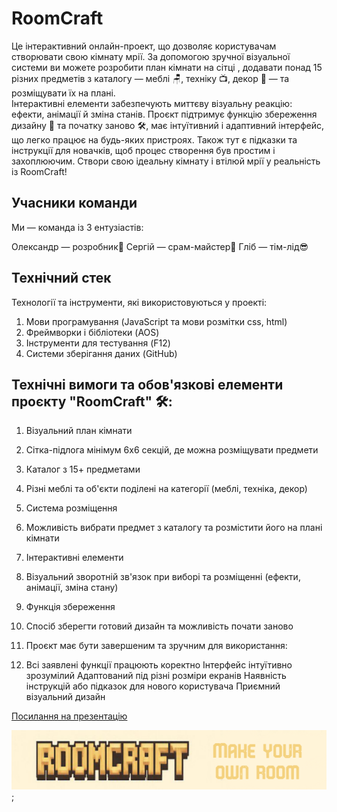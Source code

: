# RoomCraft

Це інтерактивний онлайн-проект, що дозволяє користувачам створювати свою  кімнату мрії. За допомогою зручної візуальної системи ви можете розробити план кімнати на сітці , додавати понад 15 різних предметів з каталогу — меблі 🪑, техніку 📺, декор 🌆 — та розміщувати їх на плані. <br> Інтерактивні елементи забезпечують миттєву візуальну реакцію: ефекти, анімації й зміна станів. Проєкт підтримує функцію збереження дизайну 💾 та початку заново 🛠, має інтуїтивний і адаптивний інтерфейс, що легко працює на будь-яких пристроях. Також тут є підказки та інструкції для новачків, щоб процес створення був простим і захоплюючим. Створи свою ідеальну кімнату і втілюй мрії у реальність із RoomCraft!

## Учасники команди
Ми — команда із 3 ентузіастів:

Олександр — розробник💪
Сергій — срам-майстер🦾
Гліб — тім-лід😎

## Технічний стек

Технології та інструменти, які використовуються у проекті:
1. Мови програмування (JavaScript та мови розмітки css, html)
2. Фреймворки і бібліотеки (AOS)
3. Інструменти для тестування (F12)
4. Системи зберігання даних (GitHub)

 ## Технічні вимоги та обов'язкові елементи проєкту "RoomCraft" 🛠️:

1. Візуальний план кімнати

2. Cітка-підлога мінімум 6x6 секцій, де можна розміщувати предмети

3. Каталог з 15+ предметами

4. Різні меблі та об'єкти поділені на категорії (меблі, техніка, декор)

5. Система розміщення

6. Можливість вибрати предмет з каталогу та розмістити його на плані кімнати

7. Інтерактивні елементи

8. Візуальний зворотній зв'язок при виборі та розміщенні (ефекти, анімації, зміна стану)

9. Функція збереження

10. Спосіб зберегти готовий дизайн та можливість почати заново

11. Проєкт має бути завершеним та зручним для використання:

12. Всі заявлені функції працюють коректно
Інтерфейс інтуїтивно зрозумілий
Адаптований під різні розміри екранів
Наявність інструкцій або підказок для нового користувача
Приємний візуальний дизайн

   [Посилання на презентацію](https://www.canva.com/design/DAGujEYwc24/A7K-YmWdpachaMJ3SbPEvQ/edit?utm_content=DAGujEYwc24&utm_campaign=designshare&utm_medium=link2&utm_source=sharebutton) 

![just picture](./src/img/Pixel_text_2.png);
